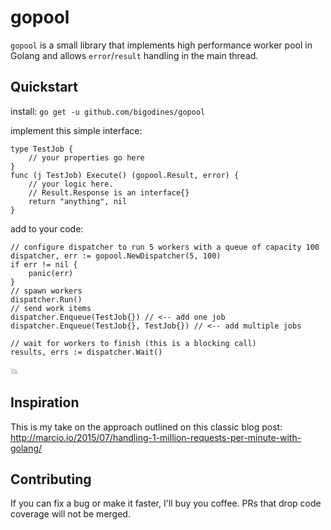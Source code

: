 # gopool

`gopool` is a small library that implements high performance worker pool in Golang and allows `error`/`result` handling in the main thread.

## Quickstart

install:
`go get -u github.com/bigodines/gopool`

implement this simple interface:
```golang
type TestJob {
    // your properties go here
}
func (j TestJob) Execute() (gopool.Result, error) {
    // your logic here.
    // Result.Response is an interface{}
    return "anything", nil
}
```

add to your code:
```golang
// configure dispatcher to run 5 workers with a queue of capacity 100
dispatcher, err := gopool.NewDispatcher(5, 100)
if err != nil {
    panic(err)
}
// spawn workers
dispatcher.Run()
// send work items
dispatcher.Enqueue(TestJob{}) // <-- add one job
dispatcher.Enqueue(TestJob{}, TestJob{}) // <-- add multiple jobs

// wait for workers to finish (this is a blocking call)
results, errs := dispatcher.Wait() 
```

:boom:

## Inspiration

This is my take on the approach outlined on this classic blog post: http://marcio.io/2015/07/handling-1-million-requests-per-minute-with-golang/

## Contributing

If you can fix a bug or make it faster, I'll buy you coffee. PRs that drop code coverage will not be merged.